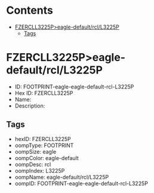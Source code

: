 



Contents
========

* [FZERCLL3225P>eagle-default/rcl/L3225P](#fzercll3225peagle-defaultrcll3225p)
	* [Tags](#tags)

# FZERCLL3225P>eagle-default/rcl/L3225P

- ID: FOOTPRINT-eagle-eagle-default-rcl-L3225P
- Hex ID: FZERCLL3225P
- Name: 
- Description: 

## Tags

- hexID: FZERCLL3225P
- oompType: FOOTPRINT
- oompSize: eagle
- oompColor: eagle-default
- oompDesc: rcl
- oompIndex: L3225P
- oompName: eagle-default/rcl/L3225P
- oompID: FOOTPRINT-eagle-eagle-default-rcl-L3225P

